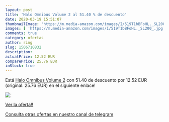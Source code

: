 ```yaml
---
layout: post
title: 'Halo Omnibus Volume 2 al 51.40 % de descuento'
date: 2020-03-19 15:51:07
thumbnailImage: 'https://m.media-amazon.com/images/I/519T1bBFoHL._SL200_.jpg'
images: [ 'https://m.media-amazon.com/images/I/519T1bBFoHL._SL200_.jpg' ]
comments: true
category: ofertas
author: ring
slug: 1506710832
description:
actualPrice: 12.52 EUR
comparePrice: 25.76 EUR
inStock: true
---
```


Está [Halo Omnibus Volume 2](https://www.amazon.com/dp/1506710832/?tag=redken08-20) con 51.40 de descuento por 12.52 EUR (original: 25.76 EUR) en el siguiente enlace!

[![](https://m.media-amazon.com/images/I/519T1bBFoHL._SL200_.jpg)](https://www.amazon.com/dp/1506710832/?tag=redken08-20)

[Ver la oferta!!](https://www.amazon.com/dp/1506710832/?tag=redken08-20)

[Consulta otras ofertas en nuestro canal de telegram](https://t.me/s/ofertas25)

